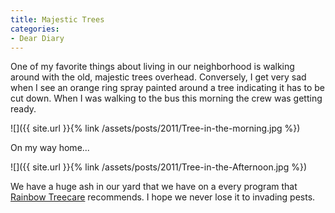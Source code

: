 ```yaml
---
title: Majestic Trees
categories:
- Dear Diary
---
```


One of my favorite things about living in our neighborhood is walking around with the old, majestic trees overhead. Conversely, I get very sad when I see an orange ring spray painted around a tree indicating it has to be cut down. When I was walking to the bus this morning the crew was getting ready.

![]({{ site.url }}{% link /assets/posts/2011/Tree-in-the-morning.jpg %})

On my way home...

![]({{ site.url }}{% link /assets/posts/2011/Tree-in-the-Afternoon.jpg %})

We have a huge ash in our yard that we have on a every program that [Rainbow Treecare](http://www.rainbowtreecare.com/) recommends. I hope we never lose it to invading pests.
